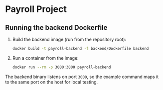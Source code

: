 # Payroll Project

## Running the backend Dockerfile

1. Build the backend image (run from the repository root):
   ```bash
   docker build -t payroll-backend -f backend/Dockerfile backend
   ```
2. Run a container from the image:
   ```bash
   docker run --rm -p 3000:3000 payroll-backend
   ```

The backend binary listens on port `3000`, so the example command maps it to the same
port on the host for local testing.
